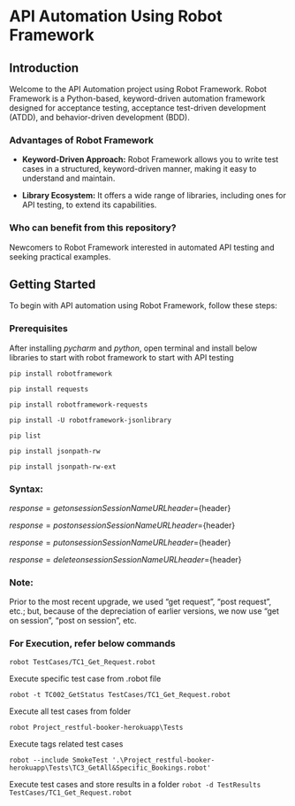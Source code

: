 # API Automation Using Robot Framework
## Introduction

Welcome to the API Automation project using Robot Framework. Robot Framework is a Python-based, keyword-driven automation framework designed for acceptance testing, acceptance test-driven development (ATDD), and behavior-driven development (BDD).

### Advantages of Robot Framework

- **Keyword-Driven Approach:** Robot Framework allows you to write test cases in a structured, keyword-driven manner, making it easy to understand and maintain.

- **Library Ecosystem:** It offers a wide range of libraries, including ones for API testing, to extend its capabilities.

### Who can benefit from this repository?

Newcomers to Robot Framework interested in automated API testing and seeking practical examples.

## Getting Started

To begin with API automation using Robot Framework, follow these steps:

### Prerequisites
After installing *pycharm* and *python*, open terminal and install below libraries to start with robot framework to start with API testing

```pip install robotframework```

```pip install requests```

```pip install robotframework-requests```

```pip install -U robotframework-jsonlibrary```

```pip list```

```pip install jsonpath-rw```

```pip install jsonpath-rw-ext```

### Syntax:
${response}= get on session   SessionName    URL header=${header} 

${response}= post on session   SessionName URL header=${header} 

${response}= put on session   SessionName URL header=${header} 

${response}= delete on session SessionName URL header=${header} 

### Note:
Prior to the most recent upgrade, we used “get request”, “post request”, etc.; but, because of the depreciation of earlier versions, we now use “get on session”, “post on session”, etc.

### For Execution, refer below commands

```robot TestCases/TC1_Get_Request.robot```

Execute specific test case from .robot file

```robot -t TC002_GetStatus TestCases/TC1_Get_Request.robot```

Execute all test cases from folder

```robot Project_restful-booker-herokuapp\Tests```

Execute tags related test cases

```robot --include SmokeTest '.\Project_restful-booker-herokuapp\Tests\TC3_GetAll&Specific_Bookings.robot'```

Execute test cases and store results in a folder
```robot -d TestResults TestCases/TC1_Get_Request.robot```



